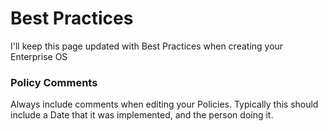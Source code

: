 # Best Practices

I'll keep this page updated with Best Practices when creating your Enterprise OS

### 



### Policy Comments

Always include comments when editing your Policies.  Typically this should include a Date that it was implemented, and the person doing it.



